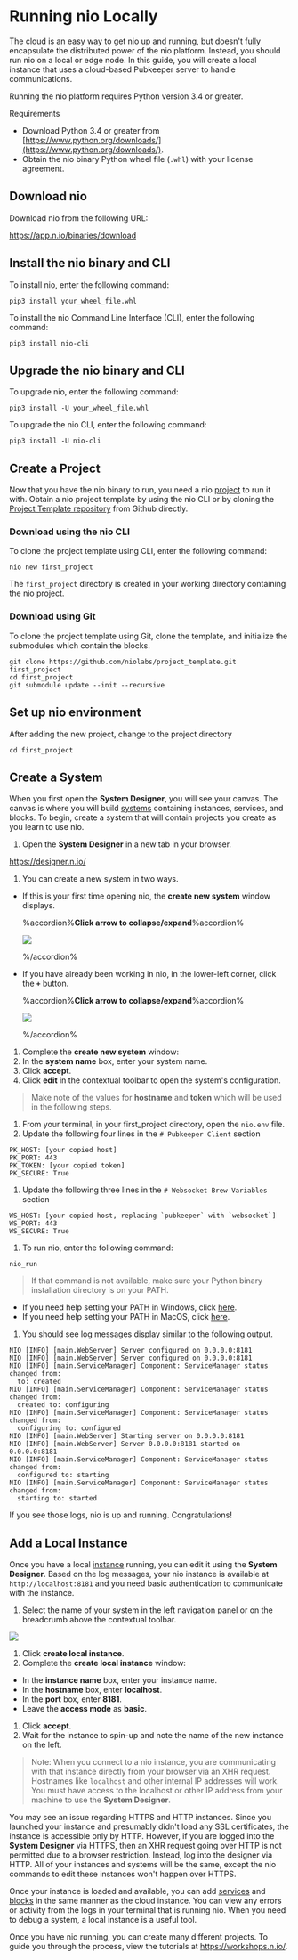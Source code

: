 # Running nio Locally

The cloud is an easy way to get nio up and running, but doesn't fully encapsulate the distributed power of the nio platform. Instead, you should run nio on a local or edge node.  In this guide, you will create a local instance that uses a cloud-based Pubkeeper server to handle communications.

Running the nio platform requires Python version 3.4 or greater.

Requirements

* Download Python 3.4 or greater from [https://www.python.org/downloads/](https://www.python.org/downloads/).
* Obtain the nio binary Python wheel file (`.whl`) with your license agreement.

## Download nio

Download nio from the following URL:

https://app.n.io/binaries/download

## Install the nio binary and CLI

To install nio, enter the following command:
```
pip3 install your_wheel_file.whl
```

To install the nio Command Line Interface \(CLI\), enter the following command:
```
pip3 install nio-cli
```

## Upgrade the nio binary and CLI

To upgrade nio, enter the following command:
```
pip3 install -U your_wheel_file.whl
```

To upgrade the nio CLI, enter the following command:
```
pip3 install -U nio-cli
```

## Create a Project

Now that you have the nio binary to run, you need a nio [project](https://docs.n.io/glossary/#project) to run it with. Obtain a nio project template by using the nio CLI or by cloning the [Project Template repository](https://github.com/niolabs/project_template) from Github directly.

### Download using the nio CLI
To clone the project template using CLI, enter the following command:

`nio new first_project`

The `first_project` directory is created in your working directory containing the nio project.

### Download using Git
To clone the project template using Git, clone the template, and initialize the submodules which contain the blocks.
```
git clone https://github.com/niolabs/project_template.git first_project
cd first_project
git submodule update --init --recursive
```

## Set up nio environment

After adding the new project, change to the project directory
```
cd first_project
```
## Create a System
When you first open the **System Designer**, you will see your canvas. The canvas is where you will build [systems](https://docs.n.io/glossary#system) containing instances, services, and blocks. To begin, create a system that will contain projects you create as you learn to use nio.

1. Open the **System Designer** in a new tab in your browser.

  https://designer.n.io/

1. You can create a new system in two ways.
  * If this is your first time opening nio, the **create new system** window displays.

    %accordion%**Click arrow to collapse/expand**%accordion%

    ![](/img/CreateNewSystem.png)

    %/accordion%

  * If you have already been working in nio, in the lower-left corner, click the **`+`** button.

    %accordion%**Click arrow to collapse/expand**%accordion%

    ![](/img/BlankCanvas.png)

    %/accordion%
1. Complete the **create new system** window:
  1. In the **system name** box, enter your system name.
  1. Click **accept**.
1. Click **edit** in the contextual toolbar to open the system's configuration.
> Make note of the values for **hostname** and **token** which will be used in the following steps.
1. From your terminal, in your first_project directory, open the `nio.env` file.
1. Update the following four lines in the `# Pubkeeper Client` section
```
PK_HOST: [your copied host]
PK_PORT: 443
PK_TOKEN: [your copied token]
PK_SECURE: True
```
1. Update the following three lines in the `# Websocket Brew Variables` section
```
WS_HOST: [your copied host, replacing `pubkeeper` with `websocket`]
WS_PORT: 443
WS_SECURE: True
```

1. To run nio, enter the following command:
```
nio_run
```
> If that command is not available, make sure your Python binary installation directory is on your PATH.

  * If you need help setting your PATH in Windows, click [here](https://msdn.microsoft.com/en-us/library/aa922003.aspx).
  * If you need help setting your PATH in MacOS, click [here](http://osxdaily.com/2014/08/14/add-new-path-to-path-command-line/).

1. You should see log messages display similar to the following output.

  ```
  NIO [INFO] [main.WebServer] Server configured on 0.0.0.0:8181
  NIO [INFO] [main.WebServer] Server configured on 0.0.0.0:8181
  NIO [INFO] [main.ServiceManager] Component: ServiceManager status changed from:
    to: created
  NIO [INFO] [main.ServiceManager] Component: ServiceManager status changed from:
    created to: configuring
  NIO [INFO] [main.ServiceManager] Component: ServiceManager status changed from:
    configuring to: configured
  NIO [INFO] [main.WebServer] Starting server on 0.0.0.0:8181
  NIO [INFO] [main.WebServer] Server 0.0.0.0:8181 started on 0.0.0.0:8181
  NIO [INFO] [main.ServiceManager] Component: ServiceManager status changed from:
    configured to: starting
  NIO [INFO] [main.ServiceManager] Component: ServiceManager status changed from:
    starting to: started
  ```

If you see those logs, nio is up and running. Congratulations!

## Add a Local Instance

Once you have a local [instance](https://docs.n.io/glossary#instance) running, you can edit it using the **System Designer**. Based on the log messages, your nio instance is available at `http://localhost:8181` and you need basic authentication to communicate with the instance.

1. Select the name of your system in the left navigation panel or on the breadcrumb above the contextual toolbar.

  ![](/img/hierarchy.gif)
1. Click **create local instance**.
1. Complete the **create local instance** window:
  * In the **instance name** box, enter your instance name.
  * In the **hostname** box, enter **localhost**.
  * In the **port** box, enter **8181**.
  * Leave the **access mode** as **basic**.
1. Click **accept**.
1. Wait for the instance to spin-up and note the name of the new instance on the left.

  >Note: When you connect to a nio instance, you are communicating with that instance directly from your browser via an XHR request. Hostnames like `localhost` and other internal IP addresses will work. You must have access to the localhost or other IP address from your machine to use the **System Designer**.

You may see an issue regarding HTTPS and HTTP instances. Since you launched your instance and presumably didn't load any SSL certificates, the instance is accessible only by HTTP. However, if you are logged into the **System Designer** via HTTPS, then an XHR request going over HTTP is not permitted due to a browser restriction. Instead, log into the designer via HTTP. All of your instances and systems will be the same, except the nio commands to edit these instances won't happen over HTTPS.

Once your instance is loaded and available, you can add [services](https://docs.n.io/glossary#service) and [blocks](https://docs.n.io/glossary#block) in the same manner as the cloud instance. You can view any errors or activity from the logs in your terminal that is running nio. When you need to debug a system, a local instance is a useful tool.

Once you have nio running, you can create many different projects. To guide you through the process, view the tutorials at https://workshops.n.io/.
